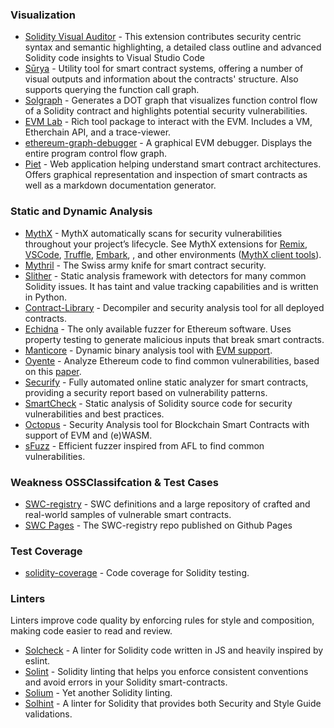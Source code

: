 ### Visualization

- [Solidity Visual Auditor](https://marketplace.visualstudio.com/items?itemName=tintinweb.solidity-visual-auditor) - This extension contributes security centric syntax and semantic highlighting, a detailed class outline and advanced Solidity code insights to Visual Studio Code
- [Sūrya](https://github.com/ConsenSys/surya) - Utility tool for smart contract systems, offering a number of visual outputs and information about the contracts' structure. Also supports querying the function call graph.
- [Solgraph](https://github.com/raineorshine/solgraph) - Generates a DOT graph that visualizes function control flow of a Solidity contract and highlights potential security vulnerabilities.
- [EVM Lab](https://github.com/ethereum/evmlab) - Rich tool package to interact with the EVM. Includes a VM, Etherchain API, and a trace-viewer.
- [ethereum-graph-debugger](https://github.com/fergarrui/ethereum-graph-debugger) - A graphical EVM debugger. Displays the entire program control flow graph.
- [Piet](https://github.com/slockit/piet) - Web application helping understand smart contract architectures. Offers graphical representation and inspection of smart contracts as well as a markdown documentation generator.

### Static and Dynamic Analysis

- [MythX](https://mythx.io) - MythX automatically scans for security vulnerabilities throughout your project’s lifecycle. See MythX extensions for [Remix](https://docs.mythx.io/en/latest/tools/remix/), [VSCode](https://marketplace.visualstudio.com/items?itemName=mirkogarozzo.mythxvsc), [Truffle](https://docs.mythx.io/en/latest/tools/truffle/), [Embark](https://github.com/flex-dapps/embark-mythx), , and other environments ([MythX client tools](https://github.com/b-mueller/awesome-mythx-smart-contract-security-tools)).
- [Mythril](https://github.com/ConsenSys/mythril) - The Swiss army knife for smart contract security.
- [Slither](https://github.com/trailofbits/slither) - Static analysis framework with detectors for many common Solidity issues. It has taint and value tracking capabilities and is written in Python.
- [Contract-Library](https://contract-library.com) - Decompiler and security analysis tool for all deployed contracts.
- [Echidna](https://github.com/trailofbits/echidna) - The only available fuzzer for Ethereum software. Uses property testing to generate malicious inputs that break smart contracts.
- [Manticore](https://github.com/trailofbits/manticore) - Dynamic binary analysis tool with [EVM support](https://asciinema.org/a/haJU2cl0R0Q3jB9wd733LVosL).
- [Oyente](https://github.com/melonproject/oyente) - Analyze Ethereum code to find common vulnerabilities, based on this [paper](http://www.comp.nus.edu.sg/~loiluu/papers/oyente.pdf).
- [Securify](https://securify.chainsecurity.com/) - Fully automated online static analyzer for smart contracts, providing a security report based on vulnerability patterns.
- [SmartCheck](https://tool.smartdec.net) - Static analysis of Solidity source code for security vulnerabilities and best practices.
- [Octopus](https://github.com/quoscient/octopus) - Security Analysis tool for Blockchain Smart Contracts with support of EVM and (e)WASM.
- [sFuzz](https://sfuzz.github.io/) - Efficient fuzzer inspired from AFL to find common vulnerabilities.

### Weakness OSSClassifcation & Test Cases
- [SWC-registry](https://github.com/SmartContractSecurity/SWC-registry/) - SWC definitions and a large repository of crafted and real-world samples of vulnerable smart contracts.
- [SWC Pages](https://smartcontractsecurity.github.io/SWC-registry/) - The SWC-registry repo published on Github Pages

### Test Coverage

- [solidity-coverage](https://github.com/sc-forks/solidity-coverage) - Code coverage for Solidity testing.

### Linters

Linters improve code quality by enforcing rules for style and composition, making code easier to read and review.

- [Solcheck](https://github.com/federicobond/solcheck) - A linter for Solidity code written in JS and heavily inspired by eslint.
- [Solint](https://github.com/weifund/solint) - Solidity linting that helps you enforce consistent conventions and avoid errors in your Solidity smart-contracts.
- [Solium](https://github.com/duaraghav8/Solium) - Yet another Solidity linting.
- [Solhint](https://github.com/protofire/solhint) - A linter for Solidity that provides both Security and Style Guide validations.
